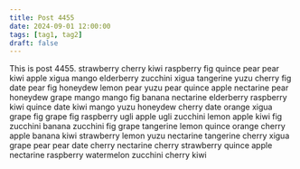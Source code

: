 ```yaml
---
title: Post 4455
date: 2024-09-01 12:00:00
tags: [tag1, tag2]
draft: false
---
```

This is post 4455.
strawberry
cherry
kiwi
raspberry
fig
quince
pear
pear
kiwi
apple
xigua
mango
elderberry
zucchini
xigua
tangerine
yuzu
cherry
fig
date
pear
fig
honeydew
lemon
pear
yuzu
pear
quince
apple
nectarine
pear
honeydew
grape
mango
mango
fig
banana
nectarine
elderberry
raspberry
kiwi
quince
date
kiwi
mango
yuzu
honeydew
cherry
date
orange
xigua
grape
fig
grape
fig
raspberry
ugli
apple
ugli
zucchini
lemon
apple
kiwi
fig
zucchini
banana
zucchini
fig
grape
tangerine
lemon
quince
orange
cherry
apple
banana
kiwi
strawberry
lemon
yuzu
nectarine
tangerine
cherry
xigua
grape
pear
pear
date
cherry
nectarine
cherry
strawberry
quince
apple
nectarine
raspberry
watermelon
zucchini
cherry
kiwi
